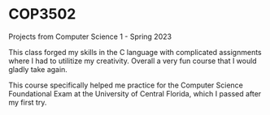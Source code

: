 # COP3502
Projects from Computer Science 1 - Spring 2023

This class forged my skills in the C language with complicated assignments where I had to utilitize my creativity. Overall a very fun course that I would gladly take again.

This course specifically helped me practice for the Computer Science Foundational Exam at the University of Central Florida, which I passed after my first try.
